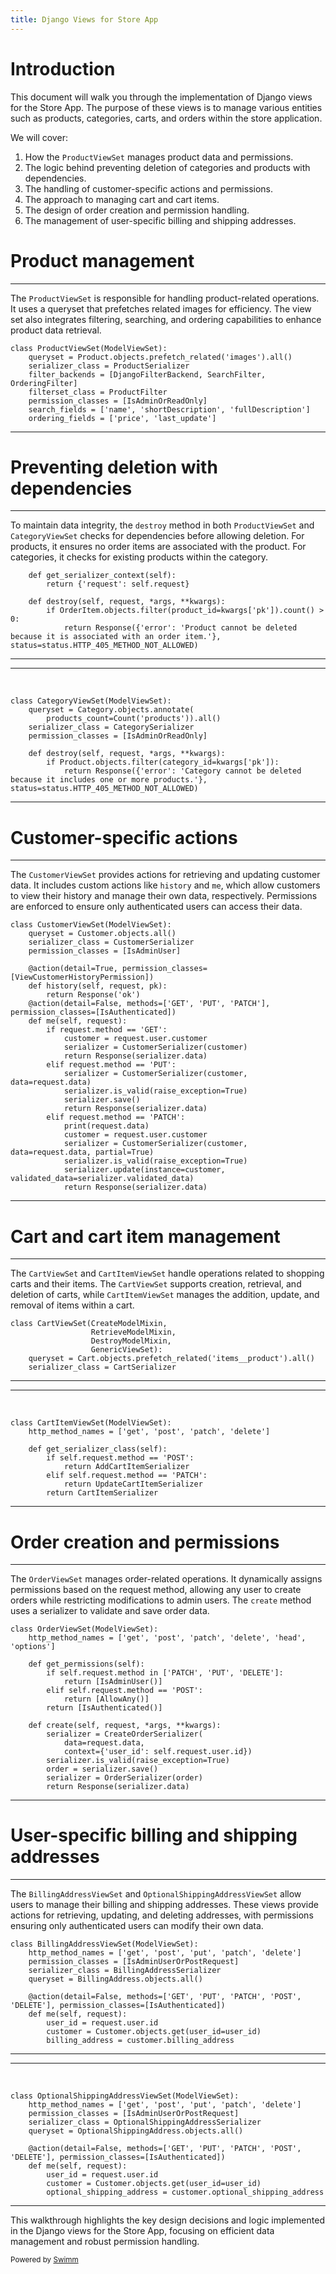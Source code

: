 ```yaml
---
title: Django Views for Store App
---
```

# Introduction

This document will walk you through the implementation of Django views for the Store App. The purpose of these views is to manage various entities such as products, categories, carts, and orders within the store application.

We will cover:

1. How the `ProductViewSet` manages product data and permissions.
2. The logic behind preventing deletion of categories and products with dependencies.
3. The handling of customer-specific actions and permissions.
4. The approach to managing cart and cart items.
5. The design of order creation and permission handling.
6. The management of user-specific billing and shipping addresses.

# Product management

<SwmSnippet path="/store/views.py" line="19">

---

The `ProductViewSet` is responsible for handling product-related operations. It uses a queryset that prefetches related images for efficiency. The view set also integrates filtering, searching, and ordering capabilities to enhance product data retrieval.

```
class ProductViewSet(ModelViewSet):
    queryset = Product.objects.prefetch_related('images').all()
    serializer_class = ProductSerializer
    filter_backends = [DjangoFilterBackend, SearchFilter, OrderingFilter]
    filterset_class = ProductFilter
    permission_classes = [IsAdminOrReadOnly]
    search_fields = ['name', 'shortDescription', 'fullDescription']
    ordering_fields = ['price', 'last_update']
```

---

</SwmSnippet>

# Preventing deletion with dependencies

<SwmSnippet path="/store/views.py" line="28">

---

To maintain data integrity, the `destroy` method in both `ProductViewSet` and `CategoryViewSet` checks for dependencies before allowing deletion. For products, it ensures no order items are associated with the product. For categories, it checks for existing products within the category.

```
    def get_serializer_context(self):
        return {'request': self.request}

    def destroy(self, request, *args, **kwargs):
        if OrderItem.objects.filter(product_id=kwargs['pk']).count() > 0:
            return Response({'error': 'Product cannot be deleted because it is associated with an order item.'}, status=status.HTTP_405_METHOD_NOT_ALLOWED)
```

---

</SwmSnippet>

<SwmSnippet path="/store/views.py" line="38">

---

&nbsp;

```
class CategoryViewSet(ModelViewSet):
    queryset = Category.objects.annotate(
        products_count=Count('products')).all()
    serializer_class = CategorySerializer
    permission_classes = [IsAdminOrReadOnly]

    def destroy(self, request, *args, **kwargs):
        if Product.objects.filter(category_id=kwargs['pk']):
            return Response({'error': 'Category cannot be deleted because it includes one or more products.'}, status=status.HTTP_405_METHOD_NOT_ALLOWED)
```

---

</SwmSnippet>

# Customer-specific actions

<SwmSnippet path="/store/views.py" line="88">

---

The `CustomerViewSet` provides actions for retrieving and updating customer data. It includes custom actions like `history` and `me`, which allow customers to view their history and manage their own data, respectively. Permissions are enforced to ensure only authenticated users can access their data.

```
class CustomerViewSet(ModelViewSet):
    queryset = Customer.objects.all()
    serializer_class = CustomerSerializer
    permission_classes = [IsAdminUser]

    @action(detail=True, permission_classes=[ViewCustomerHistoryPermission])
    def history(self, request, pk):
        return Response('ok')
    @action(detail=False, methods=['GET', 'PUT', 'PATCH'], permission_classes=[IsAuthenticated])
    def me(self, request):
        if request.method == 'GET':
            customer = request.user.customer
            serializer = CustomerSerializer(customer)
            return Response(serializer.data)
        elif request.method == 'PUT':
            serializer = CustomerSerializer(customer, data=request.data)
            serializer.is_valid(raise_exception=True)
            serializer.save()
            return Response(serializer.data)
        elif request.method == 'PATCH':
            print(request.data)
            customer = request.user.customer
            serializer = CustomerSerializer(customer, data=request.data, partial=True)
            serializer.is_valid(raise_exception=True)
            serializer.update(instance=customer, validated_data=serializer.validated_data)
            return Response(serializer.data)
```

---

</SwmSnippet>

# Cart and cart item management

<SwmSnippet path="/store/views.py" line="61">

---

The `CartViewSet` and `CartItemViewSet` handle operations related to shopping carts and their items. The `CartViewSet` supports creation, retrieval, and deletion of carts, while `CartItemViewSet` manages the addition, update, and removal of items within a cart.

```
class CartViewSet(CreateModelMixin,
                  RetrieveModelMixin,
                  DestroyModelMixin,
                  GenericViewSet):
    queryset = Cart.objects.prefetch_related('items__product').all()
    serializer_class = CartSerializer
```

---

</SwmSnippet>

<SwmSnippet path="/store/views.py" line="69">

---

&nbsp;

```
class CartItemViewSet(ModelViewSet):
    http_method_names = ['get', 'post', 'patch', 'delete']

    def get_serializer_class(self):
        if self.request.method == 'POST':
            return AddCartItemSerializer
        elif self.request.method == 'PATCH':
            return UpdateCartItemSerializer
        return CartItemSerializer
```

---

</SwmSnippet>

# Order creation and permissions

<SwmSnippet path="/store/views.py" line="178">

---

The `OrderViewSet` manages order-related operations. It dynamically assigns permissions based on the request method, allowing any user to create orders while restricting modifications to admin users. The `create` method uses a serializer to validate and save order data.

```
class OrderViewSet(ModelViewSet):
    http_method_names = ['get', 'post', 'patch', 'delete', 'head', 'options']

    def get_permissions(self):
        if self.request.method in ['PATCH', 'PUT', 'DELETE']:
            return [IsAdminUser()]
        elif self.request.method == 'POST':
            return [AllowAny()]
        return [IsAuthenticated()]

    def create(self, request, *args, **kwargs):
        serializer = CreateOrderSerializer(
            data=request.data,
            context={'user_id': self.request.user.id})
        serializer.is_valid(raise_exception=True)
        order = serializer.save()
        serializer = OrderSerializer(order)
        return Response(serializer.data)
```

---

</SwmSnippet>

# User-specific billing and shipping addresses

<SwmSnippet path="/store/views.py" line="117">

---

The `BillingAddressViewSet` and `OptionalShippingAddressViewSet` allow users to manage their billing and shipping addresses. These views provide actions for retrieving, updating, and deleting addresses, with permissions ensuring only authenticated users can modify their own data.

```
class BillingAddressViewSet(ModelViewSet):
    http_method_names = ['get', 'post', 'put', 'patch', 'delete']
    permission_classes = [IsAdminUserOrPostRequest]
    serializer_class = BillingAddressSerializer
    queryset = BillingAddress.objects.all()

    @action(detail=False, methods=['GET', 'PUT', 'PATCH', 'POST', 'DELETE'], permission_classes=[IsAuthenticated])
    def me(self, request):
        user_id = request.user.id
        customer = Customer.objects.get(user_id=user_id)
        billing_address = customer.billing_address
```

---

</SwmSnippet>

<SwmSnippet path="/store/views.py" line="146">

---

&nbsp;

```
class OptionalShippingAddressViewSet(ModelViewSet):
    http_method_names = ['get', 'post', 'put', 'patch', 'delete']
    permission_classes = [IsAdminUserOrPostRequest]
    serializer_class = OptionalShippingAddressSerializer
    queryset = OptionalShippingAddress.objects.all()

    @action(detail=False, methods=['GET', 'PUT', 'PATCH', 'POST', 'DELETE'], permission_classes=[IsAuthenticated])
    def me(self, request):
        user_id = request.user.id
        customer = Customer.objects.get(user_id=user_id)
        optional_shipping_address = customer.optional_shipping_address
```

---

</SwmSnippet>

This walkthrough highlights the key design decisions and logic implemented in the Django views for the Store App, focusing on efficient data management and robust permission handling.

<SwmMeta version="3.0.0" repo-id="Z2l0aHViJTNBJTNBdHJlYXRuYXR1cmFsbHktZGV2JTNBJTNBY2hlbmJhcmFu" repo-name="treatnaturally-dev"><sup>Powered by [Swimm](https://app.swimm.io/)</sup></SwmMeta>

